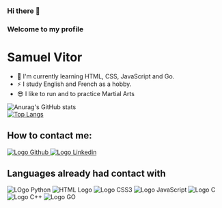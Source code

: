 ### Hi there 👋<br>
### Welcome to my profile

<h1>Samuel Vitor</h1>

<div class="sobremim">
    <ul>
        <li>🌱 I'm currently learning HTML, CSS, JavaScript and Go.</li>
        <li>⚡ I study English and French as a hobby.</li>
        <li>&#x1F60E; I like to run and to practice Martial Arts</li>
    </ul>


![Anurag's GitHub stats](https://github-readme-stats.vercel.app/api?username=TheSamuelVitor&theme=dracula&show_icons=true)
<br>
[![Top Langs](https://github-readme-stats.vercel.app/api/top-langs/?username=TheSamuelVitor&layout=compact&theme=dracula)](https://github.com/TheSamuelVitor)

<h2>How to contact me:</h2>
<a href="https://github.com/TheSamuelVitor" target="_blank">
    <img src="https://img.shields.io/badge/GitHub-100000?style=for-the-badge&logo=github&logoColor=white" alt="Logo Github">
</a>
<a href="https://www.linkedin.com/in/samuel-vitor-b07566202/" target="_blank">
    <img src="https://img.shields.io/badge/LinkedIn-0077B5?style=for-the-badge&logo=linkedin&logoColor=white" alt="Logo Linkedin">
</a>

<h2>Languages already had contact with</h2>
<img src="https://img.shields.io/badge/Python-14354C?style=for-the-badge&logo=python&logoColor=white" alt="LOgo Python">
<img src="https://img.shields.io/badge/HTML5-E34F26?style=for-the-badge&logo=html5&logoColor=white" alt="HTML Logo">
<img src="https://img.shields.io/badge/CSS3-1572B6?style=for-the-badge&logo=css3&logoColor=white" alt="Logo CSS3">
<img src="https://img.shields.io/badge/JavaScript-F7DF1E?style=for-the-badge&logo=javascript&logoColor=black" alt= "Logo JavaScript">
<img src="https://img.shields.io/badge/C-00599C?style=for-the-badge&logo=c&logoColor=white" alt="Logo C">
<img src="https://img.shields.io/badge/C%2B%2B-00599C?style=for-the-badge&logo=c%2B%2B&logoColor=white" alt="Logo C++">
<img src="https://img.shields.io/badge/Go-00ADD8?style=for-the-badge&logo=go&logoColor=white" alt="Logo GO"> 
